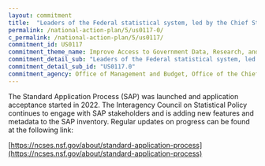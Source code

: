 ```yaml
---
layout: commitment
title:  "Leaders of the Federal statistical system, led by the Chief Statistician of the United States, recently launched a Standard Application Process… This significant achievement is a launching pad for additional seamless support for greater evidence building"
permalink: /national-action-plan/5/us0117-0/
c_permalink: /national-action-plan/5/us0117/
commitment_id: US0117
commitment_theme_name: Improve Access to Government Data, Research, and Information
commitment_detail_sub: "Leaders of the Federal statistical system, led by the Chief Statistician of the United States, recently launched a Standard Application Process… This significant achievement is a launching pad for additional seamless support for greater evidence building"
commitment_detail_sub_id: "US0117.0"
commitment_agency: Office of Management and Budget, Office of the Chief Statistician
---
```


The Standard Application Process (SAP) was launched and application acceptance started in 2022. The Interagency Council on Statistical Policy continues to engage with SAP stakeholders and is adding new features and metadata to the SAP inventory. Regular updates on progress can be found at the following link:

[https://ncses.nsf.gov/about/standard-application-process](https://ncses.nsf.gov/about/standard-application-process)